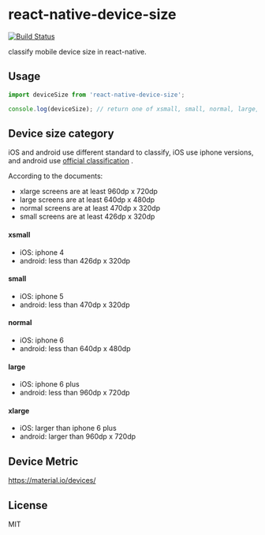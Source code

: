 # react-native-device-size

[![Build Status](https://travis-ci.org/Canner/react-native-device-size.svg?branch=master)](https://travis-ci.org/Canner/react-native-device-size)

classify mobile device size in react-native.

## Usage

```js
import deviceSize from 'react-native-device-size';

console.log(deviceSize); // return one of xsmall, small, normal, large, xlarge
```

## Device size category

iOS and android use different standard to classify, iOS use iphone versions, and android use [official classification](https://developer.android.com/guide/practices/screens_support.html) .

According to the documents:

- xlarge screens are at least 960dp x 720dp
- large screens are at least 640dp x 480dp
- normal screens are at least 470dp x 320dp
- small screens are at least 426dp x 320dp 

#### xsmall

- iOS: iphone 4
- android: less than 426dp x 320dp

#### small

- iOS: iphone 5
- android: less than 470dp x 320dp

#### normal

- iOS: iphone 6
- android: less than 640dp x 480dp

#### large

- iOS: iphone 6 plus
- android: less than 960dp x 720dp

#### xlarge

- iOS: larger than iphone 6 plus
- android: larger than 960dp x 720dp

## Device Metric

https://material.io/devices/


## License

MIT
